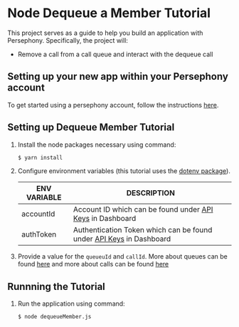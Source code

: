 # Node Dequeue a Member Tutorial

This project serves as a guide to help you build an application with Persephony. Specifically, the project will:

- Remove a call from a call queue and interact with the dequeue call   

## Setting up your new app within your Persephony account

To get started using a persephony account, follow the instructions [here](https://persephony-docs.readme.io/docs/getting-started-with-persephony).

## Setting up Dequeue Member Tutorial

1. Install the node packages necessary using command:

   ```bash
   $ yarn install
   ```

2. Configure environment variables (this tutorial uses the [dotenv package](https://www.npmjs.com/package/dotenv)).

   | ENV VARIABLE            | DESCRIPTION                                                                                                                                                                             |
   | ----------------------- | --------------------------------------------------------------------------------------------------------------------------------------------------------------------------------------- |
   | accountId              | Account ID which can be found under [API Keys](https://www.persephony.com/dashboard/portal/account/authentication) in Dashboard                                                         |
   | authToken              | Authentication Token which can be found under [API Keys](https://www.persephony.com/dashboard/portal/account/authentication) in Dashboard                                               |

3. Provide a value for the `queueuId` and `callId`. More about queues can be found [here](https://docs.persephony.com/reference/queues-1) and more about calls can be found [here](https://docs.persephony.com/reference/calls-1)

## Runnning the Tutorial

1. Run the application using command:

   ```bash
   $ node dequeueMember.js
   ```

